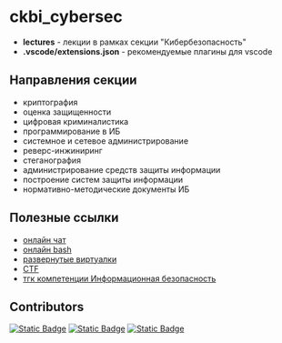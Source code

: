 # ckbi_cybersec

- **lectures** - лекции в рамках секции "Кибербезопасность"
- **.vscode/extensions.json** - рекомендуемые плагины для vscode

## Направления секции

- криптография
- оценка защищенности
- цифровая криминалистика
- программирование в ИБ
- системное и сетевое администрирование
- реверс-инжиниринг
- стеганография
- администрирование средств защиты информации
- построение систем защиты информации
- нормативно-методические документы ИБ

## Полезные ссылки

- [онлайн чат](https://tlk.io/ckbi)
- [онлайн bash](https://copy.sh/v86/?profile=linux26)
- [развернутые виртуалки](https://www.osboxes.org/virtualbox-images)
- [CTF](https://overthewire.org/wargames/)
- [тгк компетенции Информационная безопасность]([https://overthewire.org/wargames/](https://t.me/cybersec_atom))

## Contributors

[![Static Badge](https://img.shields.io/badge/kadoxti-black?style=for-the-badge&logo=github&labelColor=blue)](https://github.com/kadoxti)
[![Static Badge](https://img.shields.io/badge/Prymak-black?style=for-the-badge&logo=github&labelColor=violet)](https://github.com/Prymak-D-A)
[![Static Badge](https://img.shields.io/badge/PocketFreddie-black?style=for-the-badge&logo=github&labelColor=yellow)](https://github.com/PocketFreddie)
